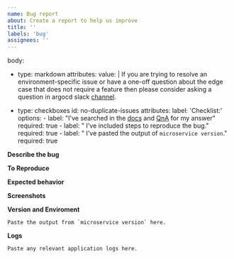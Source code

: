 ```yaml
---
name: Bug report
about: Create a report to help us improve
title: ''
labels: 'bug'
assignees: ''
---
```


body:
  - type: markdown
    attributes:
      value: | 
          If you are trying to resolve an environment-specific issue or have a one-off question about the edge case that does not require a feature then please consider asking a question in argocd slack [channel](https://argoproj.github.io/community/join-slack).

  - type: checkboxes
    id: no-duplicate-issues
    attributes:
      label: 'Checklist:'
      options:
        - label: "I've searched in the [docs](https://cloudforet.io/docs/) and [QnA](https://github.com/cloudforet-io/community/discussions/categories/q-a) for my answer"
          required: true
        - label: " I've included steps to reproduce the bug."
          required: true
        - label: " I've pasted the output of `microservice version`."
          required: true

**Describe the bug**

<!-- A clear and concise description of what the bug is. -->

**To Reproduce**

<!-- A list of the steps required to reproduce the issue. Best of all, give us the URL to a repository that exhibits this issue. -->

**Expected behavior**

<!-- A clear and concise description of what you expected to happen. -->

**Screenshots**

<!-- If applicable, add screenshots to help explain your problem. -->

**Version and Enviroment**


```shell
Paste the output from `microservice version` here.
```

**Logs**

```
Paste any relevant application logs here.
```